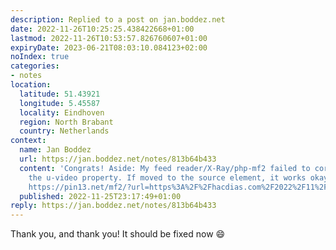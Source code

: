 ```yaml
---
description: Replied to a post on jan.boddez.net
date: 2022-11-26T10:25:25.438422668+01:00
lastmod: 2022-11-26T10:53:57.826760607+01:00
expiryDate: 2023-06-21T08:03:10.084123+02:00
noIndex: true
categories:
- notes
location:
  latitude: 51.43921
  longitude: 5.45587
  locality: Eindhoven
  region: North Brabant
  country: Netherlands
context:
  name: Jan Boddez
  url: https://jan.boddez.net/notes/813b64b433
  content: 'Congrats! Aside: My feed reader/X-Ray/php-mf2 failed to correctly parse
    the u-video property. If moved to the source element, it works okay. (See also:
    https://pin13.net/mf2/?url=https%3A%2F%2Fhacdias.com%2F2022%2F11%2F25%2Fmsc-graduation-ceremony.)'
  published: 2022-11-25T23:17:49+01:00
reply: https://jan.boddez.net/notes/813b64b433
---
```


Thank you, and thank you! It should be fixed now 😄
